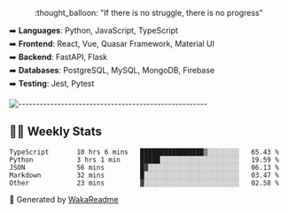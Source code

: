 <p align="center"> 
  :thought_balloon: "If there is no struggle, there is no progress"
</p>

<p align="left">
  ➡️ <strong>Languages</strong>: Python, JavaScript, TypeScript<br>
  ➡️ <strong>Frontend</strong>: React, Vue, Quasar Framework, Material UI<br>
  ➡️ <strong>Backend</strong>: FastAPI, Flask<br>
  ➡️ <strong>Databases</strong>: PostgreSQL, MySQL, MongoDB, Firebase<br>
  ➡️ <strong>Testing</strong>: Jest, Pytest<br>
</p>

![-----------------------------------------------------](https://raw.githubusercontent.com/andreasbm/readme/master/assets/lines/vintage.png)

## :man_technologist: Weekly Stats
<!--START_SECTION:waka-->

```text
TypeScript       10 hrs 6 mins   ████████████████▒░░░░░░░░   65.43 %
Python           3 hrs 1 min     █████░░░░░░░░░░░░░░░░░░░░   19.59 %
JSON             56 mins         █▓░░░░░░░░░░░░░░░░░░░░░░░   06.13 %
Markdown         32 mins         █░░░░░░░░░░░░░░░░░░░░░░░░   03.47 %
Other            23 mins         ▓░░░░░░░░░░░░░░░░░░░░░░░░   02.58 %
```

<!--END_SECTION:waka-->

🚀 Generated by [WakaReadme](https://github.com/athul/waka-readme)
